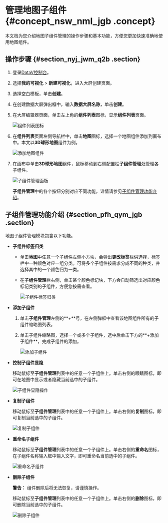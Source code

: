 # 管理地图子组件 {#concept_nsw_nml_jgb .concept}

本文档为您介绍地图子组件管理的操作步骤和基本功能，方便您更加快速准确地使用地图组件。

## 操作步骤 {#section_nyj_jwm_q2b .section}

1.  登录[DataV控制台](https://datav.aliyun.com/)。
2.  选择**我的可视化** \> **新建可视化**，进入大屏创建页面。
3.  选择空白模板，单击**创建**。
4.  在创建数据大屏弹出框中，输入**数据大屏名称**，单击**创建**。
5.  在大屏编辑器页面，单击左上角的**组件列表**图标，显示**组件列表**页面。

    ![组件列表图标](http://static-aliyun-doc.oss-cn-hangzhou.aliyuncs.com/assets/img/88810/156517218254675_zh-CN.png)

6.  在**组件列表**页面左侧导航栏中，单击**地图**图标，选择一个地图组件添加到画布中。本文以**3D球形地图**组件为例。

    ![添加地图组件](http://static-aliyun-doc.oss-cn-hangzhou.aliyuncs.com/assets/img/88810/156517218254671_zh-CN.png)

7.  在画布中单击**3D球形地图**组件，鼠标移动到右侧配置栏**子组件管理**处管理各子组件。

    ![子组件管理面板](http://static-aliyun-doc.oss-cn-hangzhou.aliyuncs.com/assets/img/88810/156517218236499_zh-CN.png)

    **子组件管理**中的各个按钮分别对应不同功能，详情请参见[子组件管理功能介绍](#)。


## 子组件管理功能介绍 {#section_pfh_qym_jgb .section}

地图子组件管理模块包含以下功能。

-   **子组件标签归类** 
    -   单击**地图**中任意一个子组件左侧小方块，会弹出**更改标签**栏供选择，标签栏中一种颜色对应一组分类。可将多个子组件按需求分成不同的种类，并选择其中的一个颜色归为一类。
    -   在**子组件管理**栏右侧，单击某个颜色标记块，下方会自动筛选出对应颜色标记类别的子组件，方便您按需查看。

        ![子组件标签归类](images/52839_zh-CN.gif)

-   **添加子组件** 
    1.  单击**子组件管理**左侧的**+**号，在左侧弹框中查看该地图组件所有的子组件缩略图列表。
    2.  单击子组件缩略图，选择一个或多个子组件，选中后单击下方的**+添加子组件**，完成子组件的添加。

        ![添加子组件](images/52843_zh-CN.gif)

-   **控制子组件显隐** 

    移动鼠标至**子组件管理**列表中的任意一个子组件上。单击右侧的眼睛图标，即可在地图中显示或者隐藏当前选中的子组件。

    ![子组件显隐操作](images/52844_zh-CN.gif)

-   **复制子组件** 

    移动鼠标至**子组件管理**列表中的任意一个子组件上。单击右侧的**复制**图标，即可复制当前选中的子组件。

    ![复制子组件](images/52846_zh-CN.gif)

-   **重命名子组件** 

    移动鼠标至**子组件管理**列表中的任意一个子组件上。单击右侧的**重命名**图标，在子组件名称输入框中输入文字，即可重命名当前选中的子组件。

    ![重命名子组件](images/52847_zh-CN.gif)

-   **删除子组件** 

    **警告：** 组件删除后将无法恢复，请谨慎操作。

    移动鼠标至**子组件管理**列表中的任意一个子组件上。单击右侧的**删除**图标，即可删除当前选中的子组件。

    ![删除子组件](images/52848_zh-CN.gif)


